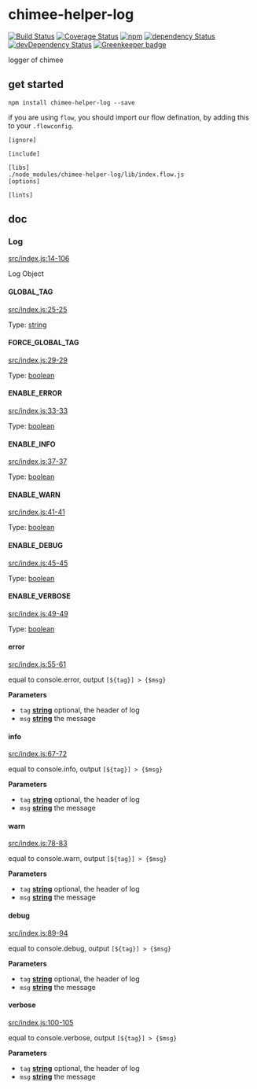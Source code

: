 # chimee-helper-log

[![Build Status](https://img.shields.io/travis/Chimeejs/chimee-helper-log/master.svg?style=flat-square)](https://travis-ci.org/Chimeejs/chimee-helper-log.svg?branch=master)
[![Coverage Status](https://img.shields.io/coveralls/Chimeejs/chimee-helper-log/master.svg?style=flat-square)](https://coveralls.io/github/Chimeejs/chimee-helper-log?branch=master)
[![npm](https://img.shields.io/npm/v/chimee-helper-log.svg?colorB=brightgreen&style=flat-square)](https://www.npmjs.com/package/chimee-helper-log)
[![dependency Status](https://david-dm.org/Chimeejs/chimee-helper-log.svg)](https://david-dm.org/Chimeejs/chimee-helper-log)
[![devDependency Status](https://david-dm.org/Chimeejs/chimee-helper-log/dev-status.svg)](https://david-dm.org/Chimeejs/chimee-helper-log?type=dev) [![Greenkeeper badge](https://badges.greenkeeper.io/Chimeejs/chimee-helper-log.svg)](https://greenkeeper.io/)

logger of chimee

## get started

```shell
npm install chimee-helper-log --save
```

if you are using `flow`, you should import our flow defination, by adding this to your `.flowconfig`.

```
[ignore]

[include]

[libs]
./node_modules/chimee-helper-log/lib/index.flow.js
[options]

[lints]
```


## doc

<!-- Generated by documentation.js. Update this documentation by updating the source code. -->

### Log

[src/index.js:14-106](https://github.com/Chimeejs/chimee-helper-log/blob/387d837870c2a15a39eaeb09314870f4068c2d98/src/index.js#L14-L106 "Source code on GitHub")

Log Object

#### GLOBAL_TAG

[src/index.js:25-25](https://github.com/Chimeejs/chimee-helper-log/blob/387d837870c2a15a39eaeb09314870f4068c2d98/src/index.js#L25-L25 "Source code on GitHub")

Type: [string](https://developer.mozilla.org/en-US/docs/Web/JavaScript/Reference/Global_Objects/String)

#### FORCE_GLOBAL_TAG

[src/index.js:29-29](https://github.com/Chimeejs/chimee-helper-log/blob/387d837870c2a15a39eaeb09314870f4068c2d98/src/index.js#L29-L29 "Source code on GitHub")

Type: [boolean](https://developer.mozilla.org/en-US/docs/Web/JavaScript/Reference/Global_Objects/Boolean)

#### ENABLE_ERROR

[src/index.js:33-33](https://github.com/Chimeejs/chimee-helper-log/blob/387d837870c2a15a39eaeb09314870f4068c2d98/src/index.js#L33-L33 "Source code on GitHub")

Type: [boolean](https://developer.mozilla.org/en-US/docs/Web/JavaScript/Reference/Global_Objects/Boolean)

#### ENABLE_INFO

[src/index.js:37-37](https://github.com/Chimeejs/chimee-helper-log/blob/387d837870c2a15a39eaeb09314870f4068c2d98/src/index.js#L37-L37 "Source code on GitHub")

Type: [boolean](https://developer.mozilla.org/en-US/docs/Web/JavaScript/Reference/Global_Objects/Boolean)

#### ENABLE_WARN

[src/index.js:41-41](https://github.com/Chimeejs/chimee-helper-log/blob/387d837870c2a15a39eaeb09314870f4068c2d98/src/index.js#L41-L41 "Source code on GitHub")

Type: [boolean](https://developer.mozilla.org/en-US/docs/Web/JavaScript/Reference/Global_Objects/Boolean)

#### ENABLE_DEBUG

[src/index.js:45-45](https://github.com/Chimeejs/chimee-helper-log/blob/387d837870c2a15a39eaeb09314870f4068c2d98/src/index.js#L45-L45 "Source code on GitHub")

Type: [boolean](https://developer.mozilla.org/en-US/docs/Web/JavaScript/Reference/Global_Objects/Boolean)

#### ENABLE_VERBOSE

[src/index.js:49-49](https://github.com/Chimeejs/chimee-helper-log/blob/387d837870c2a15a39eaeb09314870f4068c2d98/src/index.js#L49-L49 "Source code on GitHub")

Type: [boolean](https://developer.mozilla.org/en-US/docs/Web/JavaScript/Reference/Global_Objects/Boolean)

#### error

[src/index.js:55-61](https://github.com/Chimeejs/chimee-helper-log/blob/387d837870c2a15a39eaeb09314870f4068c2d98/src/index.js#L55-L61 "Source code on GitHub")

equal to console.error, output `[${tag}] > {$msg}`

**Parameters**

-   `tag` **[string](https://developer.mozilla.org/en-US/docs/Web/JavaScript/Reference/Global_Objects/String)** optional, the header of log
-   `msg` **[string](https://developer.mozilla.org/en-US/docs/Web/JavaScript/Reference/Global_Objects/String)** the message

#### info

[src/index.js:67-72](https://github.com/Chimeejs/chimee-helper-log/blob/387d837870c2a15a39eaeb09314870f4068c2d98/src/index.js#L67-L72 "Source code on GitHub")

equal to console.info, output `[${tag}] > {$msg}`

**Parameters**

-   `tag` **[string](https://developer.mozilla.org/en-US/docs/Web/JavaScript/Reference/Global_Objects/String)** optional, the header of log
-   `msg` **[string](https://developer.mozilla.org/en-US/docs/Web/JavaScript/Reference/Global_Objects/String)** the message

#### warn

[src/index.js:78-83](https://github.com/Chimeejs/chimee-helper-log/blob/387d837870c2a15a39eaeb09314870f4068c2d98/src/index.js#L78-L83 "Source code on GitHub")

equal to console.warn, output `[${tag}] > {$msg}`

**Parameters**

-   `tag` **[string](https://developer.mozilla.org/en-US/docs/Web/JavaScript/Reference/Global_Objects/String)** optional, the header of log
-   `msg` **[string](https://developer.mozilla.org/en-US/docs/Web/JavaScript/Reference/Global_Objects/String)** the message

#### debug

[src/index.js:89-94](https://github.com/Chimeejs/chimee-helper-log/blob/387d837870c2a15a39eaeb09314870f4068c2d98/src/index.js#L89-L94 "Source code on GitHub")

equal to console.debug, output `[${tag}] > {$msg}`

**Parameters**

-   `tag` **[string](https://developer.mozilla.org/en-US/docs/Web/JavaScript/Reference/Global_Objects/String)** optional, the header of log
-   `msg` **[string](https://developer.mozilla.org/en-US/docs/Web/JavaScript/Reference/Global_Objects/String)** the message

#### verbose

[src/index.js:100-105](https://github.com/Chimeejs/chimee-helper-log/blob/387d837870c2a15a39eaeb09314870f4068c2d98/src/index.js#L100-L105 "Source code on GitHub")

equal to console.verbose, output `[${tag}] > {$msg}`

**Parameters**

-   `tag` **[string](https://developer.mozilla.org/en-US/docs/Web/JavaScript/Reference/Global_Objects/String)** optional, the header of log
-   `msg` **[string](https://developer.mozilla.org/en-US/docs/Web/JavaScript/Reference/Global_Objects/String)** the message
